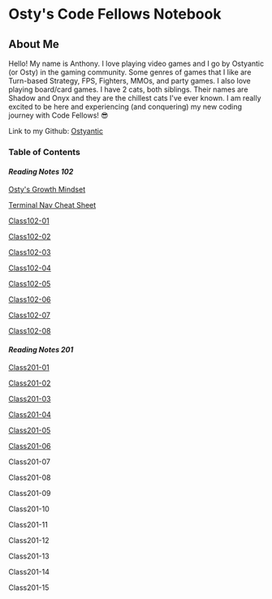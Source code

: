 # **Osty's Code Fellows Notebook**

## About Me

Hello! My name is Anthony. I love playing video games and I go by Ostyantic (or Osty) in the gaming community. Some genres of games that I like are Turn-based Strategy, FPS, Fighters, MMOs, and party games. I also love playing board/card games. I have 2 cats, both siblings. Their names are Shadow and Onyx and they are the chillest cats I've ever known.  I am really excited to be here and experiencing (and conquering) my new coding journey with Code Fellows! :sunglasses:

Link to my Github: [Ostyantic](https://github.com/Ostyantic)

### Table of Contents

#### ***Reading Notes 102***

[Osty's Growth Mindset](GrowthMindset.md)

[Terminal Nav Cheat Sheet](TerminalCheatSheet.md)

[Class102-01](Class102/Class102-01.md)

[Class102-02](Class102/Class102-02.md)

[Class102-03](Class102/Class102-03.md)

[Class102-04](Class102/Class102-04.md)

[Class102-05](Class102/Class102-05.md)

[Class102-06](Class102/Class102-06.md)

[Class102-07](Class102/Class102-07.md)

[Class102-08](Class102/Class102-08.md)

#### ***Reading Notes 201***

[Class201-01](Class201/Class201-01.md)

[Class201-02](Class201/Class201-02.md)

[Class201-03](Class201/Class201-03.md)

[Class201-04](Class201/Class201-04.md)

[Class201-05](Class201/Class201-05.md)

[Class201-06](Class201/Class201-06.md)

Class201-07

Class201-08

Class201-09

Class201-10

Class201-11

Class201-12

Class201-13

Class201-14

Class201-15
